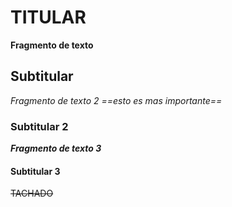 ﻿# TITULAR
**Fragmento de texto**

## Subtitular
*Fragmento de texto 2 ==esto es mas importante==*

### Subtitular 2
***Fragmento de texto 3***

#### Subtitular 3
~~TACHADO~~